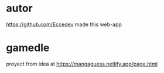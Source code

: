 # autor 
https://github.com/Eccedev made this web-app

# gamedle
proyect from idea at https://mangaguess.netlify.app/page.html

